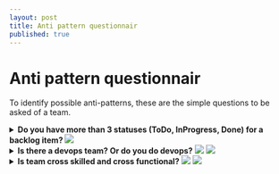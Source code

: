 ```yaml
---
layout: post
title: Anti pattern questionnair
published: true
---
```

# Anti pattern questionnair

To identify possible anti-patterns, these are the simple questions to be asked of a team.

<details>
  <summary><b>Do you have more than 3 statuses (ToDo, InProgress, Done) for a backlog item? </b> <img src="https://img.shields.io/badge/Anti-Agile-red.svg"></summary>

  - [Agile manifesto](https://agilemanifesto.org) emphasizes a working product over complicated process.With a multi status complex workflow, a large process overhead is added rather than creation of working product  
  - Statuses are driven by a workflow. Too many statuses in a workflow means:  
     1. If time spent in each status is worth recording, than too many statuses combined together indicate a longer, hence anti-Agile iteration. _The fundamental Agility principle is FAIL FAST, LEARN AND APPLY CORRECTION FAST_. Longer iteration make failures correction longer (more work piled up due to longer iteration) & later (longer iteration to realize failure).  
     2. Too many stauses and complicated process can be hard for tem to remember and follow and can cause [![Confusion](https://raw.githubusercontent.com/vjavle/vjavle.github.io/master/assets/images/sprintconfusion.png)](http://www.youtube.com/watch?v=Bw5LuY31C7w)  
  - Many teams start with multistage workflow approach with a goal of ultra optimizing time spent on each stage. This needs elaborate **time capture** and **reporting** mechanism for every workflow stage. This is a large process management overhead, which defeats the purpose of simplicity in Agility.As is software is complex, some waste is inevitable. The point of smaller Agile iteration (e.g. Sprint) is to accept but reduce the waste.  

</details>

<details>
  <summary><b>Is there a devops team? Or do you do devops?</b> <img src="https://img.shields.io/badge/Anti-Agile-red.svg"> <img src="https://img.shields.io/badge/Anti-devops-red.svg"></summary>
  
  - devops is a culture, not a team
  - You don't DO devops. You adopt devops culture
  - If you have a devops team, You do not have devops culture. The devops team is a renamed CI/CD or release team
  - devops is cultural transformation of removing boundaries between development (including testing) and operations (infrastructure provisioning, post deployment support)
</details>

<details>
  <summary><b>Is team cross skilled and cross functional?</b> <img src="https://img.shields.io/badge/Anti-Agile-red.svg"> <img src="https://img.shields.io/badge/Anti-devops-red.svg"></summary>
  
  - Cross skilled - when each team member of the team can work on at least 2 layers of a functional stack (e.g. UI and Services or Services and DB or DB and Infrastructure code)
   - Cross functional - when a developer can function as a tester or vice versa or each team member perform a function of production support.
  - Is there a separate database team? Or is there a separate testing team? If you do, the spirit of continuous integration is lost right there.
  - Loss of continuous integration leads to anti agile (time lost waiting for other layer team to complete their work, only then to be integrated)
</details>
